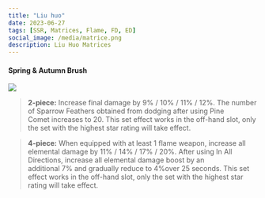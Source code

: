 ```yaml
---
title: "Liu huo"
date: 2023-06-27
tags: [SSR, Matrices, Flame, FD, ED]
social_image: /media/matrice.png
description: Liu Huo Matrices
---
```

#### Spring & Autumn Brush

![](https://telegra.ph/file/3dd8e9490147f7e273c62.png)

> **2-piece:** Increase final damage by 9% / 10% / 11% / 12%. The number of Sparrow Feathers obtained from dodging after using Pine Comet increases to 20. This set effect works in the off-hand slot, only the set with the highest star rating will take effect.

> **4-piece:** When equipped with at least 1 flame weapon, increase all elemental damage by 11% / 14% / 17% / 20%. After using In All Directions, increase all elemental damage boost by an additional 7% and gradually reduce to 4%over 25 seconds. This set effect works in the off-hand slot, only the set with the highest star rating will take effect.
